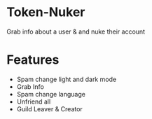 # Token-Nuker
Grab info about a user & and nuke their account
# Features
* Spam change light and dark mode
* Grab Info
* Spam change language
* Unfriend all
* Guild Leaver & Creator
